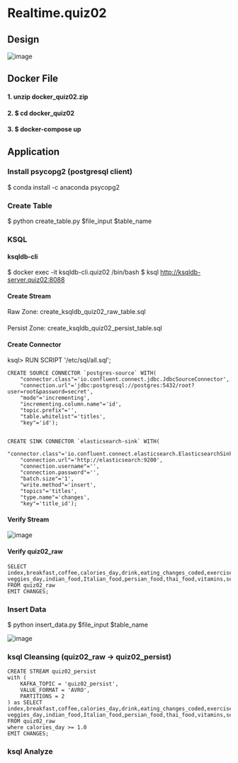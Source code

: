 # Realtime.quiz02
## Design
![image](https://user-images.githubusercontent.com/22583786/234239974-508d914d-7dac-4b11-8183-3c149279b58a.png)


## Docker File 
#### 1. unzip docker_quiz02.zip
#### 2. $ cd docker_quiz02
#### 3. $ docker-compose up

## Application
### Install psycopg2 (postgresql client)
$ conda install -c anaconda psycopg2

### Create Table
$ python create_table.py $file_input $table_name



### KSQL

#### ksqldb-cli
$ docker exec -it ksqldb-cli.quiz02 /bin/bash
$ ksql http://ksqldb-server.quiz02:8088

#### Create Stream
Raw Zone: create_ksqldb_quiz02_raw_table.sql

####
Persist Zone: create_ksqldb_quiz02_persist_table.sql

#### Create Connector
ksql> RUN SCRIPT '/etc/sql/all.sql';
```
CREATE SOURCE CONNECTOR `postgres-source` WITH(
    "connector.class"='io.confluent.connect.jdbc.JdbcSourceConnector',
    "connection.url"='jdbc:postgresql://postgres:5432/root?user=root&password=secret',
    "mode"='incrementing',
    "incrementing.column.name"='id',
    "topic.prefix"='',
    "table.whitelist"='titles',
    "key"='id');


CREATE SINK CONNECTOR `elasticsearch-sink` WITH(
    "connector.class"='io.confluent.connect.elasticsearch.ElasticsearchSinkConnector',
    "connection.url"='http://elasticsearch:9200',
    "connection.username"='',
    "connection.password"='',
    "batch.size"='1',
    "write.method"='insert',
    "topics"='titles',
    "type.name"='changes',
    "key"='title_id');

```

#### Verify Stream
![image](https://user-images.githubusercontent.com/22583786/234232662-a1a9e051-1085-47fa-aeed-d2f7e0b24a5c.png)

#### Verify quiz02_raw
```
SELECT index,breakfast,coffee,calories_day,drink,eating_changes_coded,exercise,fries,soup,nutritional_check,employment,fav_food,income,sports,
veggies_day,indian_food,Italian_food,persian_food,thai_food,vitamins,self_perception_weight,weight
FROM quiz02_raw
EMIT CHANGES;
```

### Insert Data
$ python insert_data.py  $file_input $table_name

![image](https://user-images.githubusercontent.com/22583786/234234015-1e851d7f-7697-4657-a6b4-d8cb5b12069a.png)


### ksql Cleansing (quiz02_raw -> quiz02_persist)
```
CREATE STREAM quiz02_persist
with (
    KAFKA_TOPIC = 'quiz02_persist',
    VALUE_FORMAT = 'AVRO',
    PARTITIONS = 2
) as SELECT index,breakfast,coffee,calories_day,drink,eating_changes_coded,exercise,fries,soup,nutritional_check,employment,fav_food,income,sports,
veggies_day,indian_food,Italian_food,persian_food,thai_food,vitamins,self_perception_weight,weight
FROM quiz02_raw 
where calories_day >= 1.0
EMIT CHANGES;
```


### ksql Analyze

